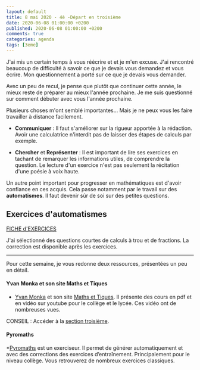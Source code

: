 ```yaml
---
layout: default
title: 8 mai 2020 - 4è -Départ en troisième
date: 2020-06-08 01:00:00 +0200
published: 2020-06-08 01:00:00 +0200
comments: true
categories: agenda
tags: [3eme]
---
```


J'ai mis un certain temps à vous réécrire et et je m'en excuse. J'ai rencontré beaucoup de difficulté à savoir ce que je devais vous demandez et vous écrire. Mon questionnement a porté sur ce que je devais vous demander. 

Avec un peu de recul, je pense que plutôt que continuer cette année, le mieux reste de préparer au mieux l'année prochaine. Je me suis questionné sur comment débuter avec vous l'année prochaine. 

Plusieurs choses m'ont semblé importantes... Mais je ne peux vous les faire travailler à distance facilement.

* **Communiquer** : Il faut s'améliorer sur la rigueur apportée à la rédaction. Avoir une calculatrice n'interdit pas de laisser des étapes de calculs par exemple.

* **Chercher** et **Représenter** : Il est important de lire ses exercices en tachant de remarquer les informations utiles, de comprendre la question. Le lecture d'un exercice n'est pas seulement la récitation d'une poésie à voix haute. 

Un autre point important pour progresser en mathématiques est d'avoir confiance en ces acquis. Cela passe notamment par le travail sur des **automatismes**. Il faut devenir sûr de soi sur des petites questions.

## Exercices d'automatismes


[FICHE d'EXERCICES](/assets/doc/4eme/2020-06-08/exercices_06-08.pdf)

J'ai sélectionné des questions courtes de calculs à trou et de fractions. La correction est disponible après les exercices.

-------------------------

Pour cette semaine, je vous redonne deux ressources, présentées un peu en détail.

#### Yvan Monka et son site Maths et Tiques

* [Yvan Monka](https://www.youtube.com/channel/UCaDqmzanCq4ZYhdEm0Df9Qg) et son site [Maths et Tiques](https://www.maths-et-tiques.fr/). Il présente des cours en pdf et en vidéo sur youtube pour le collège et le lycée. Ces vidéo ont de nombreuses vues. 

CONSEIL : Accéder à la [section troisième](https://www.maths-et-tiques.fr/index.php/cours-maths/niveau-troisieme).


#### Pyromaths

*[Pyromaths](https://enligne.pyromaths.org/) est un exerciseur. Il permet de générer automatiquement et avec des corrections des exercices d’entraînement. Principalement pour le niveau collège. Vous retrouverez de nombreux exercices classiques.